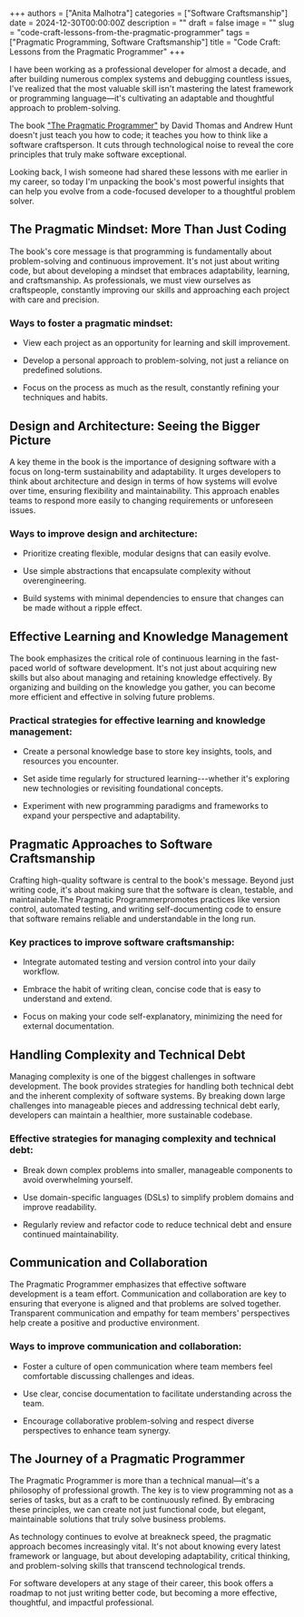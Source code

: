 +++
authors = ["Anita Malhotra"]
categories = ["Software Craftsmanship"]
date = 2024-12-30T00:00:00Z
description = ""
draft = false
image = ""
slug = "code-craft-lessons-from-the-pragmatic-programmer"
tags = ["Pragmatic Programming, Software Craftsmanship"]
title = "Code Craft: Lessons from the Pragmatic Programmer"
+++

I have been working as a professional developer for almost a decade, and after building numerous complex systems and debugging countless issues, I've realized that the most valuable skill isn't mastering the latest framework or programming language—it's cultivating an adaptable and thoughtful approach to problem-solving. 

The book ["The Pragmatic Programmer"](https://pragprog.com/titles/tpp20/the-pragmatic-programmer-20th-anniversary-edition/) by David Thomas and Andrew Hunt doesn't just teach you how to code; it teaches you how to think like a software craftsperson. It cuts through technological noise to reveal the core principles that truly make software exceptional. 

Looking back, I wish someone had shared these lessons with me earlier in my career, so today I'm unpacking the book's most powerful insights that can help you evolve from a code-focused developer to a thoughtful problem solver. 

## The Pragmatic Mindset: More Than Just Coding 

The book's core message is that programming is fundamentally about problem-solving and continuous improvement. It's not just about writing code, but about developing a mindset that embraces adaptability, learning, and craftsmanship. As professionals, we must view ourselves as craftspeople, constantly improving our skills and approaching each project with care and precision. 

### Ways to foster a pragmatic mindset: 

-   View each project as an opportunity for learning and skill improvement. 

-   Develop a personal approach to problem-solving, not just a reliance on predefined solutions. 

-   Focus on the process as much as the result, constantly refining your techniques and habits. 

## Design and Architecture: Seeing the Bigger Picture 

A key theme in the book is the importance of designing software with a focus on long-term sustainability and adaptability. It urges developers to think about architecture and design in terms of how systems will evolve over time, ensuring flexibility and maintainability. This approach enables teams to respond more easily to changing requirements or unforeseen issues. 

### Ways to improve design and architecture: 

-   Prioritize creating flexible, modular designs that can easily evolve. 

-   Use simple abstractions that encapsulate complexity without overengineering. 

-   Build systems with minimal dependencies to ensure that changes can be made without a ripple effect. 

## Effective Learning and Knowledge Management 

The book emphasizes the critical role of continuous learning in the fast-paced world of software development. It's not just about acquiring new skills but also about managing and retaining knowledge effectively. By organizing and building on the knowledge you gather, you can become more efficient and effective in solving future problems. 

### Practical strategies for effective learning and knowledge management: 

-   Create a personal knowledge base to store key insights, tools, and resources you encounter. 

-   Set aside time regularly for structured learning---whether it's exploring new technologies or revisiting foundational concepts. 

-   Experiment with new programming paradigms and frameworks to expand your perspective and adaptability. 

## Pragmatic Approaches to Software Craftsmanship 

Crafting high-quality software is central to the book's message. Beyond just writing code, it's about making sure that the software is clean, testable, and maintainable.The Pragmatic Programmerpromotes practices like version control, automated testing, and writing self-documenting code to ensure that software remains reliable and understandable in the long run. 

### Key practices to improve software craftsmanship: 

-   Integrate automated testing and version control into your daily workflow. 

-   Embrace the habit of writing clean, concise code that is easy to understand and extend. 

-   Focus on making your code self-explanatory, minimizing the need for external documentation. 

## Handling Complexity and Technical Debt 

Managing complexity is one of the biggest challenges in software development. The book provides strategies for handling both technical debt and the inherent complexity of software systems. By breaking down large challenges into manageable pieces and addressing technical debt early, developers can maintain a healthier, more sustainable codebase. 

### Effective strategies for managing complexity and technical debt: 

-   Break down complex problems into smaller, manageable components to avoid overwhelming yourself. 

-   Use domain-specific languages (DSLs) to simplify problem domains and improve readability. 

-   Regularly review and refactor code to reduce technical debt and ensure continued maintainability. 

## Communication and Collaboration 

The Pragmatic Programmer emphasizes that effective software development is a team effort. Communication and collaboration are key to ensuring that everyone is aligned and that problems are solved together. Transparent communication and empathy for team members' perspectives help create a positive and productive environment. 

### Ways to improve communication and collaboration: 

-   Foster a culture of open communication where team members feel comfortable discussing challenges and ideas. 

-   Use clear, concise documentation to facilitate understanding across the team. 

-   Encourage collaborative problem-solving and respect diverse perspectives to enhance team synergy. 

## The Journey of a Pragmatic Programmer 

The Pragmatic Programmer is more than a technical manual—it's a philosophy of professional growth. The key is to view programming not as a series of tasks, but as a craft to be continuously refined. By embracing these principles, we can create not just functional code, but elegant, maintainable solutions that truly solve business problems. 

As technology continues to evolve at breakneck speed, the pragmatic approach becomes increasingly vital. It's not about knowing every latest framework or language, but about developing adaptability, critical thinking, and problem-solving skills that transcend technological trends. 

For software developers at any stage of their career, this book offers a roadmap to not just writing better code, but becoming a more effective, thoughtful, and impactful professional.
